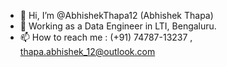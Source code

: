 - 👋 Hi, I’m @AbhishekThapa12 (Abhishek Thapa)
- 👀 Working as a Data Engineer in LTI, Bengaluru. 
- 📫 How to reach me : (+91) 74787-13237 , thapa.abhishek_12@outlook.com

<!---
AbhishekThapa12/AbhishekThapa12 is a ✨ special ✨ repository because its `README.md` (this file) appears on your GitHub profile.
You can click the Preview link to take a look at your changes.
--->
